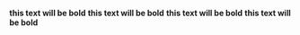 **this text will be bold**
**this text will be bold**
**this text will be bold**
**this text will be bold**

